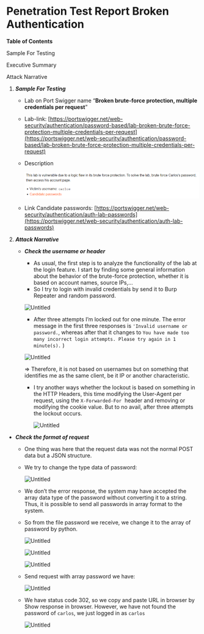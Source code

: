 # Penetration Test Report Broken Authentication

**Table of Contents**

Sample For Testing

Executive Summary

Attack Narrative

1. ***Sample For Testing***
    - Lab on Port Swigger name “**Broken brute-force protection, multiple credentials per request**”
    - Lab-link: [https://portswigger.net/web-security/authentication/password-based/lab-broken-brute-force-protection-multiple-credentials-per-request](https://portswigger.net/web-security/authentication/password-based/lab-broken-brute-force-protection-multiple-credentials-per-request)
    - Description
        
        ![Untitled](Image_Report/Untitled.png)
        
    - Link Candidate passwords: [https://portswigger.net/web-security/authentication/auth-lab-passwords](https://portswigger.net/web-security/authentication/auth-lab-passwords)
2. ***Attack Narrative***
    - ***Check the username or header***
        - As usual, the first step is to analyze the functionality of the lab at the login feature. I start by finding some general information about the behavior of the brute-force protection, whether it is based on account names, source IPs,…
        - So I try to login with invalid credentials by send it to Burp Repeater and random password.
        
        ![Untitled](Penetration%20Test%20Report%20Broken%20Authentication%2009010b19f26c49e996b9455987823204/Untitled%201.png)
        
        - After three attempts I’m locked out for one minute. The error message in the first three responses is `'Invalid username or password.`, whereas after that it changes to `You have made too many incorrect login attempts. Please try again in 1 minute(s).`
        )
        
        ![Untitled](Penetration%20Test%20Report%20Broken%20Authentication%2009010b19f26c49e996b9455987823204/Untitled%202.png)
        
        ⇒ Therefore, it is not based on usernames but on something that identifies me as the same client, be it IP or another characteristic.
        
        - I try another ways whether the lockout is based on something in the HTTP Headers, this time modifying the User-Agent per request, using the `X-Forwarded-For`
         header and removing or modifying the cookie value. But to no avail, after three attempts the lockout occurs.
            
            ![Untitled](Penetration%20Test%20Report%20Broken%20Authentication%2009010b19f26c49e996b9455987823204/Untitled%203.png)
            

- ***Check the format of request***
    - One thing was here that the request data was not the normal POST data but a JSON structure.
    - We try to change the type data of password:
        
        ![Untitled](Penetration%20Test%20Report%20Broken%20Authentication%2009010b19f26c49e996b9455987823204/Untitled%204.png)
        
    - We don’t the error response, the system may have accepted the array data type of the password without converting it to a string. Thus, it is possible to send all passwords in array format to the system.
    - So from the file password we receive, we change it to the array of password by python.
        
        ![Untitled](Penetration%20Test%20Report%20Broken%20Authentication%2009010b19f26c49e996b9455987823204/Untitled%205.png)
        
        ![Untitled](Penetration%20Test%20Report%20Broken%20Authentication%2009010b19f26c49e996b9455987823204/Untitled%206.png)
        
        ![Untitled](Penetration%20Test%20Report%20Broken%20Authentication%2009010b19f26c49e996b9455987823204/Untitled%207.png)
        
    - Send request with array password we have:
        
        ![Untitled](Penetration%20Test%20Report%20Broken%20Authentication%2009010b19f26c49e996b9455987823204/Untitled%208.png)
        
    - We have status code 302, so we copy and paste URL in browser by Show response in browser. However, we have not found the password of `carlos`, we just logged in as `carlos`
        
        ![Untitled](Penetration%20Test%20Report%20Broken%20Authentication%2009010b19f26c49e996b9455987823204/Untitled%209.png)

